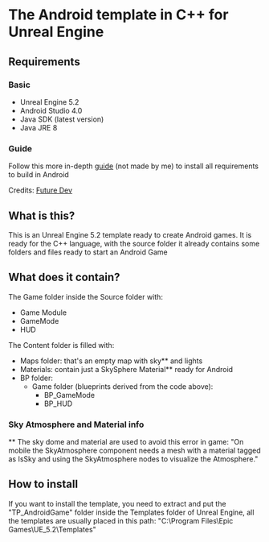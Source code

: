 # The Android template in C++ for Unreal Engine

## Requirements
### Basic
- Unreal Engine 5.2
- Android Studio 4.0
- Java SDK (latest version)
- Java JRE 8

### Guide 
Follow this more in-depth [guide](https://youtu.be/sXfbLx_3FII?si=WHVGY3BXzNQT6zIC) (not made by me) to install all requirements to build in Android

Credits: [Future Dev](https://www.youtube.com/@Future-Developer)

## What is this?

This is an Unreal Engine 5.2 template ready to create Android games.
It is ready for the C++ language, with the source folder it already contains some folders and files ready to start an Android Game

## What does it contain?
The Game folder inside the Source folder with:
- Game Module
- GameMode
- HUD

The Content folder is filled with:
- Maps folder: that's an empty map with sky** and lights
- Materials: contain just a SkySphere Material** ready for Android
- BP folder:
  - Game folder (blueprints derived from the code above):
    - BP_GameMode
    - BP_HUD 

### Sky Atmosphere and Material info
** The sky dome and material are used to avoid this error in game:
"On mobile the SkyAtmosphere component needs a mesh with a material tagged as IsSky and using the SkyAtmosphere nodes to visualize the Atmosphere."

## How to install
If you want to install the template, you need to extract and put the "TP_AndroidGame" folder inside the Templates folder of Unreal Engine,
all the templates are usually placed in this path: "C:\Program Files\Epic Games\UE_5.2\Templates"
